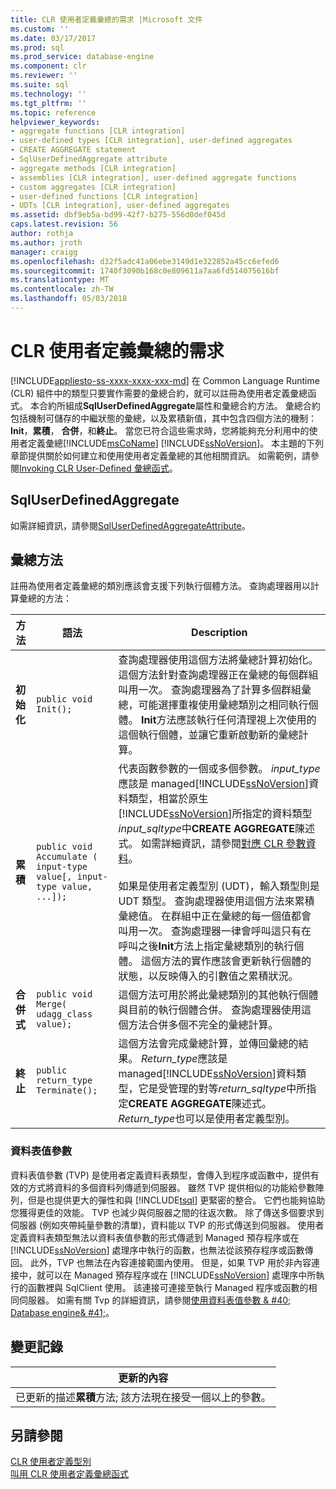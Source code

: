 ```yaml
---
title: CLR 使用者定義彙總的需求 |Microsoft 文件
ms.custom: ''
ms.date: 03/17/2017
ms.prod: sql
ms.prod_service: database-engine
ms.component: clr
ms.reviewer: ''
ms.suite: sql
ms.technology: ''
ms.tgt_pltfrm: ''
ms.topic: reference
helpviewer_keywords:
- aggregate functions [CLR integration]
- user-defined types [CLR integration], user-defined aggregates
- CREATE AGGREGATE statement
- SqlUserDefinedAggregate attribute
- aggregate methods [CLR integration]
- assemblies [CLR integration], user-defined aggregate functions
- custom aggregates [CLR integration]
- user-defined functions [CLR integration]
- UDTs [CLR integration], user-defined aggregates
ms.assetid: dbf9eb5a-bd99-42f7-b275-556d0def045d
caps.latest.revision: 56
author: rothja
ms.author: jroth
manager: craigg
ms.openlocfilehash: d32f5adc41a06ebe3149d1e322852a45cc6efed6
ms.sourcegitcommit: 1740f3090b168c0e809611a7aa6fd514075616bf
ms.translationtype: MT
ms.contentlocale: zh-TW
ms.lasthandoff: 05/03/2018
---
```

# <a name="clr-user-defined-aggregates---requirements"></a>CLR 使用者定義彙總的需求
[!INCLUDE[appliesto-ss-xxxx-xxxx-xxx-md](../../includes/appliesto-ss-xxxx-xxxx-xxx-md.md)]
  在 Common Language Runtime (CLR) 組件中的類型只要實作需要的彙總合約，就可以註冊為使用者定義彙總函式。 本合約所組成**SqlUserDefinedAggregate**屬性和彙總合約方法。 彙總合約包括機制可儲存的中繼狀態的彙總，以及累積新值，其中包含四個方法的機制： **Init**，**累積**， **合併**，和**終止**。 當您已符合這些需求時，您將能夠充分利用中的使用者定義彙總[!INCLUDE[msCoName](../../includes/msconame-md.md)] [!INCLUDE[ssNoVersion](../../includes/ssnoversion-md.md)]。 本主題的下列章節提供關於如何建立和使用使用者定義彙總的其他相關資訊。 如需範例，請參閱[Invoking CLR User-Defined 彙總函式](../../relational-databases/clr-integration-database-objects-user-defined-functions/clr-user-defined-aggregate-invoking-functions.md)。  
  
## <a name="sqluserdefinedaggregate"></a>SqlUserDefinedAggregate  
 如需詳細資訊，請參閱[SqlUserDefinedAggregateAttribute](http://go.microsoft.com/fwlink/?LinkId=124626)。  
  
## <a name="aggregation-methods"></a>彙總方法  
 註冊為使用者定義彙總的類別應該會支援下列執行個體方法。 查詢處理器用以計算彙總的方法：  
  
|方法|語法|Description|  
|------------|------------|-----------------|  
|**初始化**|`public void Init();`|查詢處理器使用這個方法將彙總計算初始化。 這個方法針對查詢處理器正在彙總的每個群組叫用一次。 查詢處理器為了計算多個群組彙總，可能選擇重複使用彙總類別之相同執行個體。 **Init**方法應該執行任何清理視上次使用的這個執行個體，並讓它重新啟動新的彙總計算。|  
|**累積**|`public void Accumulate ( input-type value[, input-type value, ...]);`|代表函數參數的一個或多個參數。 *input_type*應該是 managed[!INCLUDE[ssNoVersion](../../includes/ssnoversion-md.md)]資料類型，相當於原生[!INCLUDE[ssNoVersion](../../includes/ssnoversion-md.md)]所指定的資料類型*input_sqltype*中**CREATE AGGREGATE**陳述式。 如需詳細資訊，請參閱[對應 CLR 參數資料](../../relational-databases/clr-integration-database-objects-types-net-framework/mapping-clr-parameter-data.md)。<br /><br /> 如果是使用者定義型別 (UDT)，輸入類型則是 UDT 類型。 查詢處理器使用這個方法來累積彙總值。 在群組中正在彙總的每一個值都會叫用一次。 查詢處理器一律會呼叫這只有在呼叫之後**Init**方法上指定彙總類別的執行個體。 這個方法的實作應該會更新執行個體的狀態，以反映傳入的引數值之累積狀況。|  
|**合併式**|`public void Merge( udagg_class value);`|這個方法可用於將此彙總類別的其他執行個體與目前的執行個體合併。 查詢處理器使用這個方法合併多個不完全的彙總計算。|  
|**終止**|`public return_type Terminate();`|這個方法會完成彙總計算，並傳回彙總的結果。 *Return_type*應該是 managed[!INCLUDE[ssNoVersion](../../includes/ssnoversion-md.md)]資料類型，它是受管理的對等*return_sqltype*中所指定**CREATE AGGREGATE**陳述式。 *Return_type*也可以是使用者定義型別。|  
  
### <a name="table-valued-parameters"></a>資料表值參數  
 資料表值參數 (TVP) 是使用者定義資料表類型，會傳入到程序或函數中，提供有效的方式將資料的多個資料列傳遞到伺服器。 雖然 TVP 提供相似的功能給參數陣列，但是也提供更大的彈性和與 [!INCLUDE[tsql](../../includes/tsql-md.md)] 更緊密的整合。 它們也能夠協助您獲得更佳的效能。 TVP 也減少與伺服器之間的往返次數。 除了傳送多個要求到伺服器 (例如夾帶純量參數的清單)，資料能以 TVP 的形式傳送到伺服器。 使用者定義資料表類型無法以資料表值參數的形式傳遞到 Managed 預存程序或在 [!INCLUDE[ssNoVersion](../../includes/ssnoversion-md.md)] 處理序中執行的函數，也無法從該預存程序或函數傳回。 此外，TVP 也無法在內容連接範圍內使用。 但是，如果 TVP 用於非內容連接中，就可以在 Managed 預存程序或在 [!INCLUDE[ssNoVersion](../../includes/ssnoversion-md.md)] 處理序中所執行的函數裡與 SqlClient 使用。 該連接可連接至執行 Managed 程序或函數的相同伺服器。 如需有關 Tvp 的詳細資訊，請參閱[使用資料表值參數 & #40; Database engine& #41;](../../relational-databases/tables/use-table-valued-parameters-database-engine.md)。  
  
## <a name="change-history"></a>變更記錄  
  
|更新的內容|  
|---------------------|  
|已更新的描述**累積**方法; 該方法現在接受一個以上的參數。|  
  
## <a name="see-also"></a>另請參閱  
 [CLR 使用者定義型別](../../relational-databases/clr-integration-database-objects-user-defined-types/clr-user-defined-types.md)   
 [叫用 CLR 使用者定義彙總函式](../../relational-databases/clr-integration-database-objects-user-defined-functions/clr-user-defined-aggregate-invoking-functions.md)  
  
  
